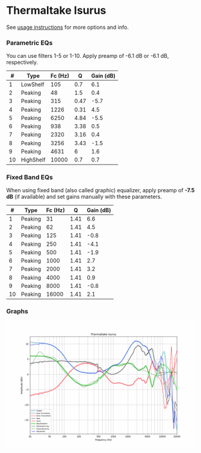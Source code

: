 # Thermaltake Isurus
See [usage instructions](https://github.com/jaakkopasanen/AutoEq#usage) for more options and info.

### Parametric EQs
You can use filters 1-5 or 1-10. Apply preamp of -6.1 dB or -6.1 dB, respectively.

|   # | Type      |   Fc (Hz) |    Q |   Gain (dB) |
|-----|-----------|-----------|------|-------------|
|   1 | LowShelf  |       105 | 0.7  |         6.1 |
|   2 | Peaking   |        48 | 1.5  |         0.4 |
|   3 | Peaking   |       315 | 0.47 |        -5.7 |
|   4 | Peaking   |      1226 | 0.31 |         4.5 |
|   5 | Peaking   |      6250 | 4.84 |        -5.5 |
|   6 | Peaking   |       938 | 3.38 |         0.5 |
|   7 | Peaking   |      2320 | 3.16 |         0.4 |
|   8 | Peaking   |      3256 | 3.43 |        -1.5 |
|   9 | Peaking   |      4631 | 6    |         1.6 |
|  10 | HighShelf |     10000 | 0.7  |         0.7 |

### Fixed Band EQs
When using fixed band (also called graphic) equalizer, apply preamp of **-7.5 dB** (if available) and set gains manually with these parameters.

|   # | Type    |   Fc (Hz) |    Q |   Gain (dB) |
|-----|---------|-----------|------|-------------|
|   1 | Peaking |        31 | 1.41 |         6.6 |
|   2 | Peaking |        62 | 1.41 |         4.5 |
|   3 | Peaking |       125 | 1.41 |        -0.8 |
|   4 | Peaking |       250 | 1.41 |        -4.1 |
|   5 | Peaking |       500 | 1.41 |        -1.9 |
|   6 | Peaking |      1000 | 1.41 |         2.7 |
|   7 | Peaking |      2000 | 1.41 |         3.2 |
|   8 | Peaking |      4000 | 1.41 |         0.9 |
|   9 | Peaking |      8000 | 1.41 |        -0.8 |
|  10 | Peaking |     16000 | 1.41 |         2.1 |

### Graphs
![](./Thermaltake%20Isurus.png)
